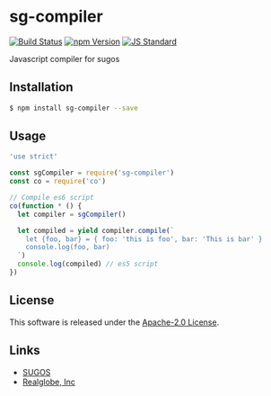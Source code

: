 sg-compiler
==========

<!---
This file is generated by ape-tmpl. Do not update manually.
--->

<!-- Badge Start -->
<a name="badges"></a>

[![Build Status][bd_travis_shield_url]][bd_travis_url]
[![npm Version][bd_npm_shield_url]][bd_npm_url]
[![JS Standard][bd_standard_shield_url]][bd_standard_url]

[bd_repo_url]: https://github.com/realglobe-Inc/sg-compiler
[bd_travis_url]: http://travis-ci.org/realglobe-Inc/sg-compiler
[bd_travis_shield_url]: http://img.shields.io/travis/realglobe-Inc/sg-compiler.svg?style=flat
[bd_travis_com_url]: http://travis-ci.com/realglobe-Inc/sg-compiler
[bd_travis_com_shield_url]: https://api.travis-ci.com/realglobe-Inc/sg-compiler.svg?token=
[bd_license_url]: https://github.com/realglobe-Inc/sg-compiler/blob/master/LICENSE
[bd_codeclimate_url]: http://codeclimate.com/github/realglobe-Inc/sg-compiler
[bd_codeclimate_shield_url]: http://img.shields.io/codeclimate/github/realglobe-Inc/sg-compiler.svg?style=flat
[bd_codeclimate_coverage_shield_url]: http://img.shields.io/codeclimate/coverage/github/realglobe-Inc/sg-compiler.svg?style=flat
[bd_gemnasium_url]: https://gemnasium.com/realglobe-Inc/sg-compiler
[bd_gemnasium_shield_url]: https://gemnasium.com/realglobe-Inc/sg-compiler.svg
[bd_npm_url]: http://www.npmjs.org/package/sg-compiler
[bd_npm_shield_url]: http://img.shields.io/npm/v/sg-compiler.svg?style=flat
[bd_standard_url]: http://standardjs.com/
[bd_standard_shield_url]: https://img.shields.io/badge/code%20style-standard-brightgreen.svg

<!-- Badge End -->


<!-- Description Start -->
<a name="description"></a>

Javascript compiler for sugos

<!-- Description End -->


<!-- Overview Start -->
<a name="overview"></a>



<!-- Overview End -->


<!-- Sections Start -->
<a name="sections"></a>

<!-- Section from "doc/guides/01.Installation.md.hbs" Start -->

<a name="section-doc-guides-01-installation-md"></a>

Installation
-----

```bash
$ npm install sg-compiler --save
```


<!-- Section from "doc/guides/01.Installation.md.hbs" End -->

<!-- Section from "doc/guides/02.Usage.md.hbs" Start -->

<a name="section-doc-guides-02-usage-md"></a>

Usage
---------

```javascript
'use strict'

const sgCompiler = require('sg-compiler')
const co = require('co')

// Compile es6 script
co(function * () {
  let compiler = sgCompiler()

  let compiled = yield compiler.compile(`
    let {foo, bar} = { foo: 'this is foo', bar: 'This is bar' }
    console.log(foo, bar)
  `)
  console.log(compiled) // es5 script
})

```


<!-- Section from "doc/guides/02.Usage.md.hbs" End -->


<!-- Sections Start -->


<!-- LICENSE Start -->
<a name="license"></a>

License
-------
This software is released under the [Apache-2.0 License](https://github.com/realglobe-Inc/sg-compiler/blob/master/LICENSE).

<!-- LICENSE End -->


<!-- Links Start -->
<a name="links"></a>

Links
------

+ [SUGOS][sugos_url]
+ [Realglobe, Inc][realglobe,_inc_url]

[sugos_url]: https://github.com/realglobe-Inc/sugos
[realglobe,_inc_url]: http://realglobe.jp

<!-- Links End -->
